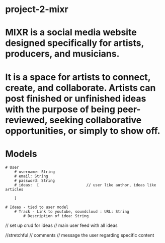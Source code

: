 # project-2-mixr

# MIXR is a social media website designed specifically for artists, producers, and musicians. 
# It is a space for artists to connect, create, and collaborate. Artists can post finished or unfinished ideas with the purpose of being peer-reviewed, seeking collaborative opportunities, or simply to show off.


# Models
    # User
        # username: String
        # email: String
        # password: String
        # ideas:  [                     // user like author, ideas like articles

        ]

    # Ideas - tied to user model            
        # Track - Link to youtube, soundcloud : URL: String
            # Description of idea: String







// set up crud for ideas
// main user feed with all ideas


//stretchful
    // comments
    // message the user regarding specific content




    